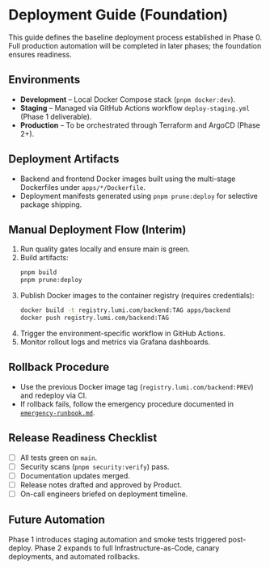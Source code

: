 # Deployment Guide (Foundation)

This guide defines the baseline deployment process established in Phase 0. Full production automation will be completed in later phases; the foundation ensures readiness.

## Environments

- **Development** – Local Docker Compose stack (`pnpm docker:dev`).
- **Staging** – Managed via GitHub Actions workflow `deploy-staging.yml` (Phase 1 deliverable).
- **Production** – To be orchestrated through Terraform and ArgoCD (Phase 2+).

## Deployment Artifacts

- Backend and frontend Docker images built using the multi-stage Dockerfiles under `apps/*/Dockerfile`.
- Deployment manifests generated using `pnpm prune:deploy` for selective package shipping.

## Manual Deployment Flow (Interim)

1. Run quality gates locally and ensure main is green.
2. Build artifacts:
   ```bash
   pnpm build
   pnpm prune:deploy
   ```
3. Publish Docker images to the container registry (requires credentials):
   ```bash
   docker build -t registry.lumi.com/backend:TAG apps/backend
   docker push registry.lumi.com/backend:TAG
   ```
4. Trigger the environment-specific workflow in GitHub Actions.
5. Monitor rollout logs and metrics via Grafana dashboards.

## Rollback Procedure

- Use the previous Docker image tag (`registry.lumi.com/backend:PREV`) and redeploy via CI.
- If rollback fails, follow the emergency procedure documented in [`emergency-runbook.md`](emergency-runbook.md).

## Release Readiness Checklist

- [ ] All tests green on `main`.
- [ ] Security scans (`pnpm security:verify`) pass.
- [ ] Documentation updates merged.
- [ ] Release notes drafted and approved by Product.
- [ ] On-call engineers briefed on deployment timeline.

## Future Automation

Phase 1 introduces staging automation and smoke tests triggered post-deploy. Phase 2 expands to full Infrastructure-as-Code, canary deployments, and automated rollbacks.
